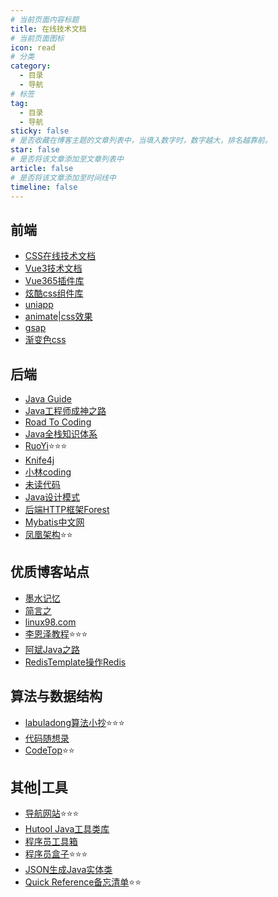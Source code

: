 ```yaml
---
# 当前页面内容标题
title: 在线技术文档
# 当前页面图标
icon: read
# 分类
category:
  - 目录
  - 导航
# 标签
tag:
  - 目录
  - 导航
sticky: false
# 是否收藏在博客主题的文章列表中，当填入数字时，数字越大，排名越靠前。
star: false
# 是否将该文章添加至文章列表中
article: false
# 是否将该文章添加至时间线中
timeline: false
---
```

## 前端

* [CSS在线技术文档](http://c.biancheng.net/css3/what-is-css.html)
* [Vue3技术文档](https://vue3js.cn/)
* [Vue365插件库](https://www.vue365.cn/)
* [炫酷css组件库](https://navnav.co/)
* [uniapp](https://uniapp.dcloud.net.cn/)
* [animate|css效果](https://animate.style/)
* [gsap](https://greensock.com/)
* [渐变色css](https://uigradients.com/)

## 后端

- [Java Guide](https://javaguide.cn/)
- [Java工程师成神之路](https://hollischuang.gitee.io/tobetopjavaer/#/)
- [Road To Coding](https://r2coding.com/#/)
- [Java全栈知识体系](https://pdai.tech/)
- [RuoYi](http://doc.ruoyi.vip/)⭐⭐⭐
- [Knife4j](https://doc.xiaominfo.com/)
- [小林coding](https://xiaolincoding.com/)
- [未读代码](https://www.wdbyte.com/)
- [Java设计模式](https://www.yiibai.com/design_pattern)
- [后端HTTP框架Forest](https://forest.dtflyx.com/)
- [Mybatis中文网](https://mybatis.net.cn/)
- [凤凰架构](https://icyfenix.cn/)⭐⭐

## 优质博客站点
- [墨水记忆](https://tothefor.com/categories/)
- [简言之](https://jwt1399.top/)
- [linux98.com](https://www.linux98.com/)
- [李恩泽教程](https://lienze.tech/)⭐⭐⭐
- [阿斌Java之路](https://www.yuque.com/yuqueyonghudosgra/plqzv9)
- [RedisTemplate操作Redis](https://blog.csdn.net/lydms/article/details/105224210)

## 算法与数据结构
- [labuladong算法小抄](https://labuladong.github.io/algo/)⭐⭐⭐
- [代码随想录](https://programmercarl.com/)
- [CodeTop](https://codetop.cc/home)⭐⭐

## 其他|工具
- [导航网站](https://nav.cnxiaobai.com/)⭐⭐⭐
- [Hutool Java工具类库](https://www.hutool.cn/docs/#/)
- [程序员工具箱](http://tool.pfan.cn/daohang)
- [程序员盒子](https://www.coderutil.com/)⭐⭐⭐
- [JSON生成Java实体类](https://www.bejson.com/json2javapojo/new/)
- [Quick Reference备忘清单](https://quickref.cn/)⭐⭐

